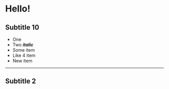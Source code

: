 # Hello!

## Subtitle 10

* One
* Two ___italic___
* Some item
* Like 4 item
* New item
---

## Subtitle 2